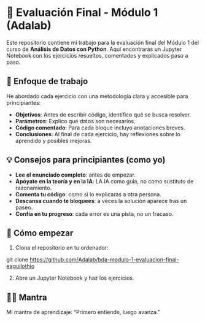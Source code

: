 # 📘 Evaluación Final - Módulo 1 (Adalab)

Este repositorio contiene mi trabajo para la evaluación final del Módulo 1 del curso de **Análisis de Datos con Python**. Aquí encontrarás un Jupyter Notebook con los ejercicios resueltos, comentados y explicados paso a paso.

## 🧠 Enfoque de trabajo

He abordado cada ejercicio con una metodología clara y accesible para principiantes:

- **Objetivos**: Antes de escribir código, identifico qué se busca resolver.
- **Parámetros**: Explico qué datos son necesarios.
- **Código comentado**: Para cada bloque incluyo anotaciones breves.
- **Conclusiones**: Al final de cada ejercicio, hay reflexiones sobre lo aprendido y posibles mejoras.

## 💡 Consejos para principiantes (como yo)

- **Lee el enunciado completo**: antes de empezar.
- **Apóyate en la teoría y en la IA**: LA IA como guia, no como sustituto de razonamiento.
- **Comenta tu código**: como si lo explicaras a otra persona.
- **Descansa cuando te bloquees**: a veces la solución aparece tras un paseo.
- **Confía en tu progreso**: cada error es una pista, no un fracaso.

## 🚀 Cómo empezar

1. Clona el repositorio en tu ordenador:

git clone https://github.com/Adalab/bda-modulo-1-evaluacion-final-eaguilothio

2. Abre un Jupyter Notebook y haz los ejercicios.

## 🧘‍♀️ Mantra
Mi mantra de aprendizaje: “Primero entiende, luego avanza.”